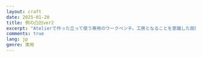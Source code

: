 ```yaml
---
layout: craft
date: 2025-01-20
title: 例の凸凹ver2
excerpt: "Atelierで作った立って使う専用のワークベンチ。工房となることを意識した部屋で雑貨を作っていくにはその素材を収納するだけでなく、飾りとして、作業場としてのスペースに仕立て上げたかった。"
comments: true
lang: jp
genre: 実用
---
```


<div id="photo-scroll"></div>
<script type="text/javascript" src="/assets/js/indentations/v2/index.build.js" charset="utf-8"></script>

